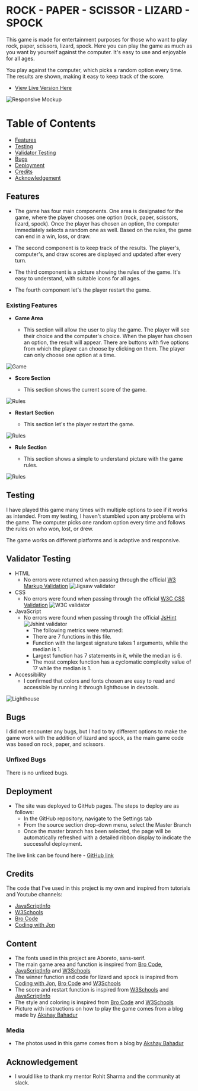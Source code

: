 # ROCK - PAPER - SCISSOR - LIZARD - SPOCK

This game is made for entertainment purposes for those who want to play rock, paper, scissors, lizard, spock. Here you can play the game as much as you want by yourself against the computer. It's easy to use and enjoyable for all ages.

You play against the computer, which picks a random option every time. The results are shown, making it easy to keep track of the score.

- [View Live Version Here](https://rebazp.github.io/P2RPSLSGame/)

![Responsive Mockup](assets/images/2ndresponsive.jpg)

# Table of Contents
* [Features](#features)
* [Testing](#testing)
* [Validator Testing](#validator-testing)
* [Bugs](#bugs)
* [Deployment](#deployment)
* [Credits](#credits)
* [Acknowledgement](#acknowledgement)

## Features

- The game has four main components. One area is designated for the game, where the player chooses one option (rock, paper, scissors, lizard, spock). Once the player has chosen an option, the computer immediately selects a random one as well. Based on the rules, the game can end in a win, loss, or draw.

- The second component is to keep track of the results. The player's, computer's, and draw scores are displayed and updated after every turn.

- The third component is a picture showing the rules of the game. It's easy to understand, with suitable icons for all ages.

- The fourth component let's the player restart the game.

### Existing Features

- __Game Area__

  - This section will allow the user to play the game. The player will see their choice and the computer's choice. When the player has chosen an option, the result will appear. There are buttons with five options from which the player can choose by clicking on them. The player can only choose one option at a time.

![Game](assets/images/2ndgame.jpg)

- __Score Section__

  - This section shows the current score of the game.

![Rules](assets/images/2ndscore.jpg)

- __Restart Section__

  - This section let's the player restart the game.

![Rules](assets/images/2ndrestart.jpg)

- __Rule Section__

  - This section shows a simple to understand picture with the game rules.

![Rules](assets/images/2ndrules.jpg)

## Testing

I have played this game many times with multiple options to see if it works as intended. From my testing, I haven't stumbled upon any problems with the game. The computer picks one random option every time and follows the rules on who won, lost, or drew.

The game works on different platforms and is adaptive and responsive.

## Validator Testing

- HTML
  - No errors were returned when passing through the official [W3 Markup Validation](https://validator.w3.org/) ![Jigsaw validator](assets/images/2ndw3.jpg)
- CSS
  - No errors were found when passing through the official [W3C CSS Validation](https://jigsaw.w3.org/css-validator/) ![W3C validator](assets/images/2ndw3c.jpg)
- JavaScript
  - No errors were found when passing through the official [JsHint](https://jshint.com/) ![Jshint validator](assets/images/2ndjshint.jpg)
    - The following metrics were returned:
    - There are 7 functions in this file.
    - Function with the largest signature takes 1 arguments, while the median is 1.
    - Largest function has 7 statements in it, while the median is 6.
    - The most complex function has a cyclomatic complexity value of 17 while the median is 1.
- Accessibility
  - I confirmed that colors and fonts chosen are easy to read and accessible by running it through lighthouse in devtools.

![Lighthouse](assets/images/2ndlighthouse.jpg)

## Bugs

I did not encounter any bugs, but I had to try different options to make the game work with the addition of lizard and spock, as the main game code was based on rock, paper, and scissors.

### Unfixed Bugs

There is no unfixed bugs.

## Deployment

- The site was deployed to GitHub pages. The steps to deploy are as follows:
  - In the GitHub repository, navigate to the Settings tab
  - From the source section drop-down menu, select the Master Branch
  - Once the master branch has been selected, the page will be automatically refreshed with a detailed ribbon display to indicate the successful deployment.

The live link can be found here - [GitHub link](https://rebazp.github.io/P2RPSLSGame/)

## Credits

The code that I've used in this project is my own and inspired from tutorials and Youtube channels:

- [JavaScriptInfo](https://javascript.info)
- [W3Schools](https://www.w3schools.com)
- [Bro Code](https://www.youtube.com/watch?v=n1_vHArDBRA&ab_channel=BroCode)
- [Coding with Jon](https://www.youtube.com/watch?v=Nb1YRElHVLc&t=3s&ab_channel=CodingwithJohn)

## Content

- The fonts used in this project are Aboreto, sans-serif.
- The main game area and function is inspired from [Bro Code](https://www.youtube.com/watch?v=n1_vHArDBRA&ab_channel=BroCode), [JavaScriptInfo](https://javascript.info) and [W3Schools](https://www.w3schools.com)
- The winner function and code for lizard and spock is inspired from [Coding with Jon](https://www.youtube.com/watch?v=Nb1YRElHVLc&t=3s&ab_channel=CodingwithJohn),  [Bro Code](https://www.youtube.com/watch?v=n1_vHArDBRA&ab_channel=BroCode) and [W3Schools](https://www.w3schools.com)
- The score and restart function is inspired from [W3Schools](https://www.w3schools.com) and [JavaScriptInfo](https://javascript.info)
- The style and coloring is inspired from [Bro Code](https://www.youtube.com/watch?v=n1_vHArDBRA&ab_channel=BroCode) and [W3Schools](https://www.w3schools.com)
- Picture with instructions on how to play the game comes from a blog made by [Akshay Bahadur](https://akshaybahadur.medium.com/rock-paper-scissors-lizard-spock-%EF%B8%8F-514f0a2b8c1a)

### Media

- The photos used in this game comes from a blog by [Akshay Bahadur](https://akshaybahadur.medium.com/rock-paper-scissors-lizard-spock-%EF%B8%8F-514f0a2b8c1a)

## Acknowledgement

- I would like to thank my mentor Rohit Sharma and the community at slack.